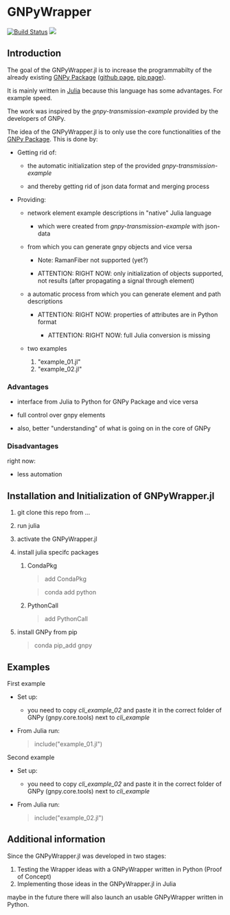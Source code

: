 # GNPyWrapper

[![Build Status](https://github.com/filchristou/GNPyWrapper.jl/actions/workflows/CI.yml/badge.svg?branch=main)](https://github.com/filchristou/GNPyWrapper.jl/actions/workflows/CI.yml?query=branch%3Amain)
[![](https://img.shields.io/badge/docs-dev-blue.svg)](https://UniStuttgart-IKR.github.io/GNPyWrapper.jl/dev)

## Introduction

The goal of the GNPyWrapper.jl is to increase the programmabilty of the already existing [GNPy Package](https://gnpy.readthedocs.io/en/master/) ([github page](https://github.com/Telecominfraproject/oopt-gnpy), [pip page](https://pypi.org/project/gnpy/)).

It is mainly written in [Julia](https://julialang.org/) because this language has some advantages. For example speed.

The work was inspired by the *gnpy-transmission-example* provided by the developers of GNPy.

The idea of the GNPyWrapper.jl is to only use the core functionalities of the [GNPy Package](https://gnpy.readthedocs.io/en/master/). This is done by:

- Getting rid of:

    - the automatic initialization step of the provided *gnpy-transmission-example*
    
    - and thereby getting rid of json data format and merging process


- Providing:

    - network element example descriptions in "native" Julia language 

        - which were created from *gnpy-transmission-example* with json-data
    
    - from which you can generate gnpy objects and vice versa

        - Note: RamanFiber not supported (yet?)

        - ATTENTION: RIGHT NOW: only initialization of objects supported, not results (after propagating a signal through element)

    - a automatic process from which you can generate element and path descriptions

        - ATTENTION: RIGHT NOW: properties of attributes are in Python format 
            
            - ATTENTION: RIGHT NOW: full Julia conversion is missing

    - two examples

        1. "example_01.jl"
        2. "example_02.jl"

### Advantages

- interface from Julia to Python for GNPy Package and vice versa

- full control over gnpy elements

- also, better "understanding" of what is going on in the core of GNPy



### Disadvantages

right now:

- less automation


## Installation and Initialization of GNPyWrapper.jl

1. git clone this repo from ...
2. run julia
3. activate the GNPyWrapper.jl
4. install julia specifc packages 

    1. CondaPkg

        > add CondaPkg
        
        > conda add python 
    
    2. PythonCall
        
        > add PythonCall

5. install GNPy from pip

    > conda pip_add gnpy






## Examples

First example

- Set up:

    - you need to copy *cli_example_02* and paste it in the correct folder of GNPy (gnpy.core.tools) next to *cli_example*

- From Julia run:

    > include("example_01.jl")

Second example

- Set up:

    - you need to copy *cli_example_02* and paste it in the correct folder of GNPy (gnpy.core.tools) next to *cli_example*

- From Julia run:

    > include("example_02.jl")

## Additional information

Since the GNPyWrapper.jl was developed in two stages:

1. Testing the Wrapper ideas with a GNPyWrapper written in Python (Proof of Concept)
2. Implementing those ideas in the GNPyWrapper.jl in Julia

maybe in the future there will also launch an usable GNPyWrapper written in Python.
